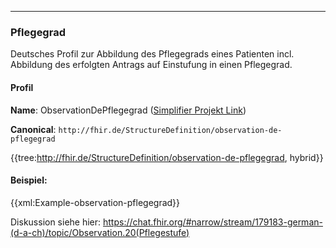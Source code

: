 -----
### Pflegegrad

Deutsches Profil zur Abbildung des Pflegegrads eines Patienten incl. Abbildung des erfolgten Antrags auf Einstufung in einen Pflegegrad.

#### Profil

**Name**: ObservationDePflegegrad ([Simplifier Projekt Link](https://simplifier.net/resolve?canonical=http://fhir.de/StructureDefinition/observation-de-pflegegrad&scope=de.basisprofil.r4@1.5.0-ballot))

**Canonical**: `http://fhir.de/StructureDefinition/observation-de-pflegegrad`

{{tree:http://fhir.de/StructureDefinition/observation-de-pflegegrad, hybrid}}

#### Beispiel:
{{xml:Example-observation-pflegegrad}}

Diskussion siehe hier: https://chat.fhir.org/#narrow/stream/179183-german-(d-a-ch)/topic/Observation.20(Pflegestufe)